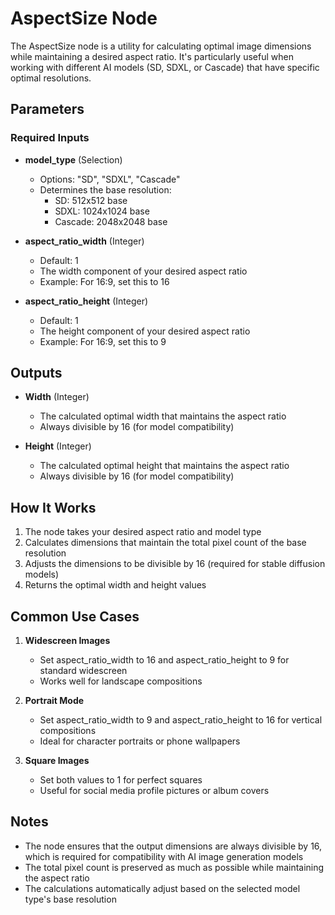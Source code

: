 # AspectSize Node

The AspectSize node is a utility for calculating optimal image dimensions while maintaining a desired aspect ratio. It's particularly useful when working with different AI models (SD, SDXL, or Cascade) that have specific optimal resolutions.

## Parameters

### Required Inputs

- **model_type** (Selection)
  - Options: "SD", "SDXL", "Cascade"
  - Determines the base resolution:
    - SD: 512x512 base
    - SDXL: 1024x1024 base
    - Cascade: 2048x2048 base

- **aspect_ratio_width** (Integer)
  - Default: 1
  - The width component of your desired aspect ratio
  - Example: For 16:9, set this to 16

- **aspect_ratio_height** (Integer)
  - Default: 1
  - The height component of your desired aspect ratio
  - Example: For 16:9, set this to 9

## Outputs

- **Width** (Integer)
  - The calculated optimal width that maintains the aspect ratio
  - Always divisible by 16 (for model compatibility)

- **Height** (Integer)
  - The calculated optimal height that maintains the aspect ratio
  - Always divisible by 16 (for model compatibility)

## How It Works

1. The node takes your desired aspect ratio and model type
2. Calculates dimensions that maintain the total pixel count of the base resolution
3. Adjusts the dimensions to be divisible by 16 (required for stable diffusion models)
4. Returns the optimal width and height values

## Common Use Cases

1. **Widescreen Images**
   - Set aspect_ratio_width to 16 and aspect_ratio_height to 9 for standard widescreen
   - Works well for landscape compositions

2. **Portrait Mode**
   - Set aspect_ratio_width to 9 and aspect_ratio_height to 16 for vertical compositions
   - Ideal for character portraits or phone wallpapers

3. **Square Images**
   - Set both values to 1 for perfect squares
   - Useful for social media profile pictures or album covers

## Notes

- The node ensures that the output dimensions are always divisible by 16, which is required for compatibility with AI image generation models
- The total pixel count is preserved as much as possible while maintaining the aspect ratio
- The calculations automatically adjust based on the selected model type's base resolution
